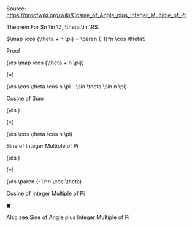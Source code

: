 # 

Source: https://proofwiki.org/wiki/Cosine_of_Angle_plus_Integer_Multiple_of_Pi

Theorem
For $n \in \Z, \theta \in \R$:

$\map \cos {\theta + n \pi} = \paren {-1}^n \cos \theta$


Proof













\(\ds \map \cos {\theta + n \pi}\)

\(=\)







\(\ds \cos \theta \cos n \pi - \sin \theta \sin n \pi\)





Cosine of Sum














\(\ds \)

\(=\)







\(\ds \cos \theta \cos n \pi\)





Sine of Integer Multiple of Pi














\(\ds \)

\(=\)







\(\ds \paren {-1}^n \cos \theta\)





Cosine of Integer Multiple of Pi



$\blacksquare$


Also see
Sine of Angle plus Integer Multiple of Pi




